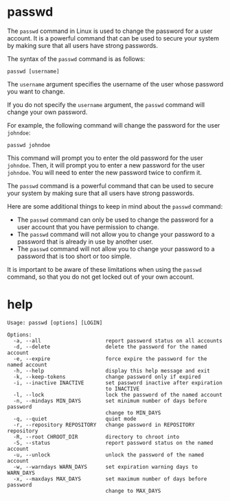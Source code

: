 # passwd

The `passwd` command in Linux is used to change the password for a user account. It is a powerful command that can be used to secure your system by making sure that all users have strong passwords.

The syntax of the `passwd` command is as follows:

```
passwd [username]
```

The `username` argument specifies the username of the user whose password you want to change.

If you do not specify the `username` argument, the `passwd` command will change your own password.

For example, the following command will change the password for the user `johndoe`:

```
passwd johndoe
```

This command will prompt you to enter the old password for the user `johndoe`. Then, it will prompt you to enter a new password for the user `johndoe`. You will need to enter the new password twice to confirm it.

The `passwd` command is a powerful command that can be used to secure your system by making sure that all users have strong passwords.

Here are some additional things to keep in mind about the `passwd` command:

* The `passwd` command can only be used to change the password for a user account that you have permission to change.
* The `passwd` command will not allow you to change your password to a password that is already in use by another user.
* The `passwd` command will not allow you to change your password to a password that is too short or too simple.

It is important to be aware of these limitations when using the `passwd` command, so that you do not get locked out of your own account.



# help

```
Usage: passwd [options] [LOGIN]

Options:
  -a, --all                     report password status on all accounts
  -d, --delete                  delete the password for the named account
  -e, --expire                  force expire the password for the named account
  -h, --help                    display this help message and exit
  -k, --keep-tokens             change password only if expired
  -i, --inactive INACTIVE       set password inactive after expiration
                                to INACTIVE
  -l, --lock                    lock the password of the named account
  -n, --mindays MIN_DAYS        set minimum number of days before password
                                change to MIN_DAYS
  -q, --quiet                   quiet mode
  -r, --repository REPOSITORY   change password in REPOSITORY repository
  -R, --root CHROOT_DIR         directory to chroot into
  -S, --status                  report password status on the named account
  -u, --unlock                  unlock the password of the named account
  -w, --warndays WARN_DAYS      set expiration warning days to WARN_DAYS
  -x, --maxdays MAX_DAYS        set maximum number of days before password
                                change to MAX_DAYS

```
